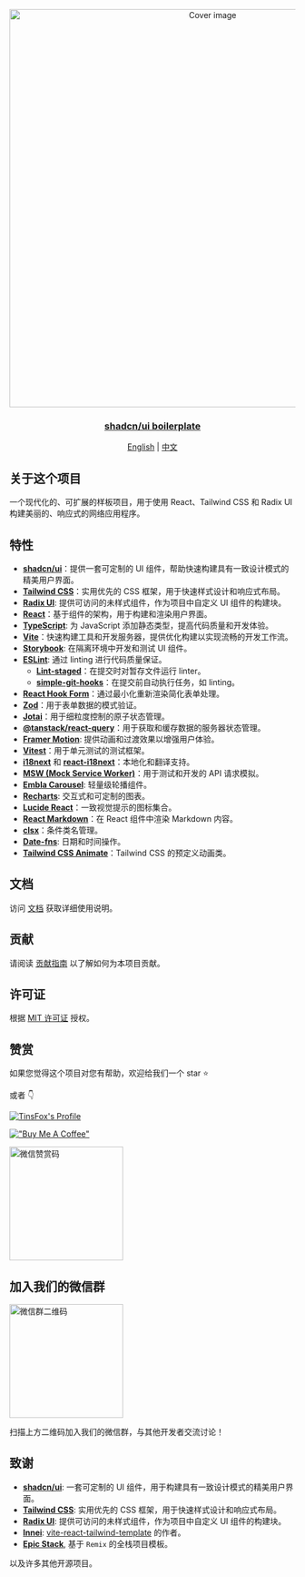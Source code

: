 <p align="center">

<a href="https://github.com/TinsFox/shadcnui-boilerplate">
  <img src="https://shadcnui-boilerplate.pages.dev/index.png" alt="Cover image" width="700px">
  <h3 align="center">shadcn/ui boilerplate</h3>
</a>


<p align="center">
  <a href="README.md">English</a> | <a href="README-zh_CN.md">中文</a>
</p>
</p>


## 关于这个项目

一个现代化的、可扩展的样板项目，用于使用 React、Tailwind CSS 和 Radix UI 构建美丽的、响应式的网络应用程序。

## 特性

- [**shadcn/ui**](https://github.com/shadcn-ui/ui)：提供一套可定制的 UI 组件，帮助快速构建具有一致设计模式的精美用户界面。
- [**Tailwind CSS**](https://tailwindcss.com)：实用优先的 CSS 框架，用于快速样式设计和响应式布局。
- [**Radix UI**](https://www.radix-ui.com/): 提供可访问的未样式组件，作为项目中自定义 UI 组件的构建块。
- [**React**](https://reactjs.org)：基于组件的架构，用于构建和渲染用户界面。
- [**TypeScript**](https://www.typescriptlang.org/): 为 JavaScript 添加静态类型，提高代码质量和开发体验。
- [**Vite**](https://vitejs.dev)：快速构建工具和开发服务器，提供优化构建以实现流畅的开发工作流。
- [**Storybook**](https://storybook.js.org/): 在隔离环境中开发和测试 UI 组件。
- [**ESLint**](https://eslint.org/): 通过 linting 进行代码质量保证。
  - [**Lint-staged**](https://github.com/okonet/lint-staged)：在提交时对暂存文件运行 linter。
  - [**simple-git-hooks**](https://github.com/toplenboren/simple-git-hooks)：在提交前自动执行任务，如 linting。
- [**React Hook Form**](https://react-hook-form.com)：通过最小化重新渲染简化表单处理。
- [**Zod**](https://github.com/colinhacks/zod)：用于表单数据的模式验证。
- [**Jotai**](https://github.com/pmndrs/jotai)：用于细粒度控制的原子状态管理。
- [**@tanstack/react-query**](https://tanstack.com/query/latest)：用于获取和缓存数据的服务器状态管理。
- [**Framer Motion**](https://www.framer.com/motion/): 提供动画和过渡效果以增强用户体验。
- [**Vitest**](https://vitest.dev)：用于单元测试的测试框架。
- [**i18next**](https://www.i18next.com) 和 [**react-i18next**](https://react.i18next.com)：本地化和翻译支持。
- [**MSW (Mock Service Worker)**](https://mswjs.io)：用于测试和开发的 API 请求模拟。
- [**Embla Carousel**](https://www.embla-carousel.com/): 轻量级轮播组件。
- [**Recharts**](https://recharts.org/): 交互式和可定制的图表。
- [**Lucide React**](https://lucide.dev/docs/lucide-react)：一致视觉提示的图标集合。
- [**React Markdown**](https://github.com/remarkjs/react-markdown)：在 React 组件中渲染 Markdown 内容。
- [**clsx**](https://github.com/lukeed/clsx)：条件类名管理。
- [**Date-fns**](https://date-fns.org/): 日期和时间操作。
- [**Tailwind CSS Animate**](https://github.com/tailwindlabs/tailwindcss-animate)：Tailwind CSS 的预定义动画类。

## 文档

访问 [文档](https://shadcnui-boilerplate.pages.dev) 获取详细使用说明。

## 贡献

请阅读 [贡献指南](/CONTRIBUTING.md) 以了解如何为本项目贡献。

## 许可证

根据 [MIT 许可证](./LICENSE) 授权。

## 赞赏

如果您觉得这个项目对您有帮助，欢迎给我们一个 star ⭐️

或者 👇

[![TinsFox's Profile](https://afdian-connect-nine.vercel.app/profile.svg)](https://afdian.com/a/tinsfox)

[!["Buy Me A Coffee"](https://www.buymeacoffee.com/assets/img/custom_images/orange_img.png)](https://www.buymeacoffee.com/TinsFox)

<img src="https://shadcnui-boilerplate.pages.dev/wechat-appreciation-code.jpeg" alt="微信赞赏码" width="200px">

## 加入我们的微信群

<p>
  <img src="https://shadcnui-boilerplate.pages.dev/wechat-group.png" alt="微信群二维码" width="200px">
</p>

扫描上方二维码加入我们的微信群，与其他开发者交流讨论！

## 致谢

- [**shadcn/ui**](https://github.com/shadcn-ui/ui): 一套可定制的 UI 组件，用于构建具有一致设计模式的精美用户界面。
- [**Tailwind CSS**](https://tailwindcss.com): 实用优先的 CSS 框架，用于快速样式设计和响应式布局。
- [**Radix UI**](https://www.radix-ui.com/): 提供可访问的未样式组件，作为项目中自定义 UI 组件的构建块。
- [**Innei**](https://github.com/innei): [vite-react-tailwind-template](https://github.com/innei-template/vite-react-tailwind-template) 的作者。
- [**Epic Stack**](https://github.com/epicweb-dev/epic-stack), 基于 `Remix` 的全栈项目模板。

以及许多其他开源项目。
